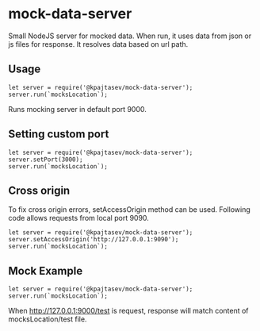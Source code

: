# mock-data-server
Small NodeJS server for mocked data. When run, it uses data from 
json or js files for response. It resolves data based on url path. 

## Usage
```
let server = require('@kpajtasev/mock-data-server');
server.run(`mocksLocation`);
```
Runs mocking server in default port 9000.

## Setting custom port
```
let server = require('@kpajtasev/mock-data-server');
server.setPort(3000);
server.run(`mocksLocation`);
```

## Cross origin
To fix cross origin errors, setAccessOrigin method can be used. 
Following code allows requests from local port 9090.
```
let server = require('@kpajtasev/mock-data-server');
server.setAccessOrigin('http://127.0.0.1:9090');
server.run(`mocksLocation`);
```

## Mock Example
```
let server = require('@kpajtasev/mock-data-server');
server.run(`mocksLocation`);
```
When http://127.0.0.1:9000/test is request, response will 
match content of mocksLocation/test file.

